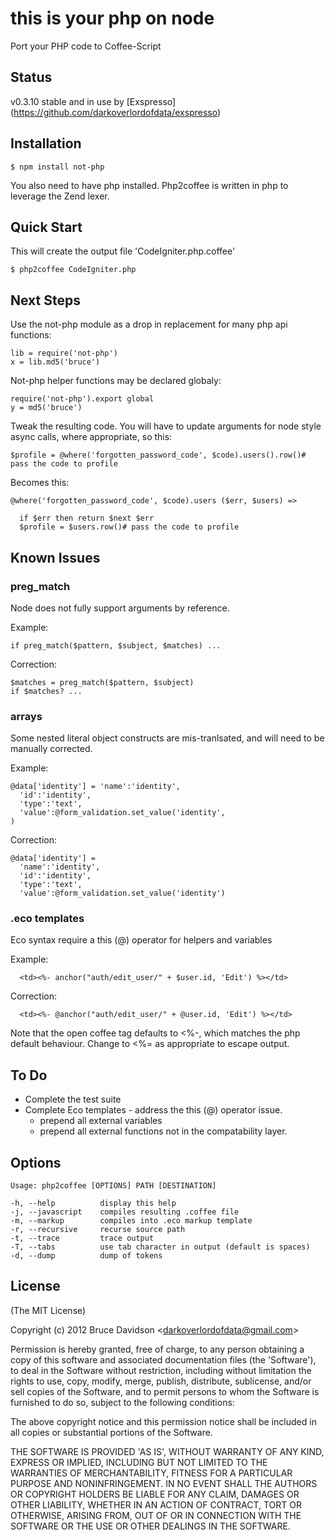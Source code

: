 # this is your php on node

Port your PHP code to Coffee-Script

## Status

v0.3.10 stable and in use by [Exspresso] (https://github.com/darkoverlordofdata/exspresso)

## Installation

    $ npm install not-php

You also need to have php installed. Php2coffee is written in php to leverage the Zend lexer.

## Quick Start

  This will create the output file 'CodeIgniter.php.coffee'

    $ php2coffee CodeIgniter.php


## Next Steps

  Use the not-php module as a drop in replacement for many php api functions:

    lib = require('not-php')
    x = lib.md5('bruce')

Not-php helper functions may be declared globaly:

    require('not-php').export global
    y = md5('bruce')


  Tweak the resulting code. You will have to update arguments for node style async calls,
  where appropriate, so this:

    $profile = @where('forgotten_password_code', $code).users().row()# pass the code to profile

  Becomes this:

    @where('forgotten_password_code', $code).users ($err, $users) =>

      if $err then return $next $err
      $profile = $users.row()# pass the code to profile


## Known Issues
### preg_match

  Node does not fully support arguments by reference.


  Example:

    if preg_match($pattern, $subject, $matches) ...

  Correction:

    $matches = preg_match($pattern, $subject)
    if $matches? ...

### arrays

  Some nested literal object constructs are mis-tranlsated, and will need to be manually corrected.


  Example:

    @data['identity'] = 'name':'identity',
      'id':'identity',
      'type':'text',
      'value':@form_validation.set_value('identity',
    )

  Correction:

    @data['identity'] =
      'name':'identity',
      'id':'identity',
      'type':'text',
      'value':@form_validation.set_value('identity')

### .eco templates

  Eco syntax require a this (@) operator for helpers and variables


  Example:

      <td><%- anchor("auth/edit_user/" + $user.id, 'Edit') %></td>

  Correction:

      <td><%- @anchor("auth/edit_user/" + @user.id, 'Edit') %></td>

  Note that the open coffee tag defaults to <%-, which matches the php default behaviour.
  Change to <%= as appropriate to escape output.

## To Do

  * Complete the test suite
  * Complete Eco templates - address the this (@) operator issue.
    * prepend all external variables
    * prepend all external functions not in the compatability layer.

## Options

    Usage: php2coffee [OPTIONS] PATH [DESTINATION]

    -h, --help          display this help
    -j, --javascript    compiles resulting .coffee file
    -m, --markup        compiles into .eco markup template
    -r, --recursive     recurse source path
    -t, --trace         trace output
    -T, --tabs          use tab character in output (default is spaces)
    -d, --dump          dump of tokens

## License

(The MIT License)

Copyright (c) 2012 Bruce Davidson &lt;darkoverlordofdata@gmail.com&gt;

Permission is hereby granted, free of charge, to any person obtaining
a copy of this software and associated documentation files (the
'Software'), to deal in the Software without restriction, including
without limitation the rights to use, copy, modify, merge, publish,
distribute, sublicense, and/or sell copies of the Software, and to
permit persons to whom the Software is furnished to do so, subject to
the following conditions:

The above copyright notice and this permission notice shall be
included in all copies or substantial portions of the Software.

THE SOFTWARE IS PROVIDED 'AS IS', WITHOUT WARRANTY OF ANY KIND,
EXPRESS OR IMPLIED, INCLUDING BUT NOT LIMITED TO THE WARRANTIES OF
MERCHANTABILITY, FITNESS FOR A PARTICULAR PURPOSE AND NONINFRINGEMENT.
IN NO EVENT SHALL THE AUTHORS OR COPYRIGHT HOLDERS BE LIABLE FOR ANY
CLAIM, DAMAGES OR OTHER LIABILITY, WHETHER IN AN ACTION OF CONTRACT,
TORT OR OTHERWISE, ARISING FROM, OUT OF OR IN CONNECTION WITH THE
SOFTWARE OR THE USE OR OTHER DEALINGS IN THE SOFTWARE.
